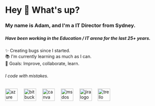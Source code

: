 <h1 align="left">Hey 👋 What's up?</h1>

###

<h3 align="left">My name is Adam, and I'm a IT Director from Sydney.</h3>

###

<h5 align="left">Have been working in the Education / IT arena for the last 25+ years.</h5>

###

<p align="left">✨ Creating bugs since I started.<br>📚 I'm currently learning as much as I can. <br>🎯 Goals: Improve, collaborate, learn.</p>

###

<h6 align="left">I code with mistakes.</h6>

###

<div align="left">
  <img src="https://cdn.jsdelivr.net/gh/devicons/devicon/icons/azure/azure-original.svg" height="40" alt="azure logo"  />
  <img width="12" />
  <img src="https://cdn.jsdelivr.net/gh/devicons/devicon/icons/bitbucket/bitbucket-original.svg" height="40" alt="bitbucket logo"  />
  <img width="12" />
  <img src="https://cdn.jsdelivr.net/gh/devicons/devicon/icons/canva/canva-original.svg" height="40" alt="canva logo"  />
  <img width="12" />
  <img src="https://cdn.jsdelivr.net/gh/devicons/devicon/icons/msdos/msdos-original.svg" height="40" alt="msdos logo"  />
  <img width="12" />
  <img src="https://cdn.jsdelivr.net/gh/devicons/devicon/icons/jira/jira-original.svg" height="40" alt="jira logo"  />
  <img width="12" />
  <img src="https://cdn.jsdelivr.net/gh/devicons/devicon/icons/trello/trello-plain.svg" height="40" alt="trello logo"  />
</div>

###
